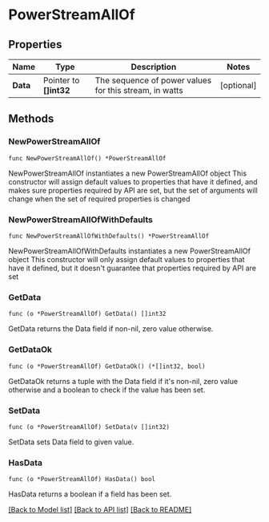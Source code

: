 # PowerStreamAllOf

## Properties

Name | Type | Description | Notes
------------ | ------------- | ------------- | -------------
**Data** | Pointer to **[]int32** | The sequence of power values for this stream, in watts | [optional] 

## Methods

### NewPowerStreamAllOf

`func NewPowerStreamAllOf() *PowerStreamAllOf`

NewPowerStreamAllOf instantiates a new PowerStreamAllOf object
This constructor will assign default values to properties that have it defined,
and makes sure properties required by API are set, but the set of arguments
will change when the set of required properties is changed

### NewPowerStreamAllOfWithDefaults

`func NewPowerStreamAllOfWithDefaults() *PowerStreamAllOf`

NewPowerStreamAllOfWithDefaults instantiates a new PowerStreamAllOf object
This constructor will only assign default values to properties that have it defined,
but it doesn't guarantee that properties required by API are set

### GetData

`func (o *PowerStreamAllOf) GetData() []int32`

GetData returns the Data field if non-nil, zero value otherwise.

### GetDataOk

`func (o *PowerStreamAllOf) GetDataOk() (*[]int32, bool)`

GetDataOk returns a tuple with the Data field if it's non-nil, zero value otherwise
and a boolean to check if the value has been set.

### SetData

`func (o *PowerStreamAllOf) SetData(v []int32)`

SetData sets Data field to given value.

### HasData

`func (o *PowerStreamAllOf) HasData() bool`

HasData returns a boolean if a field has been set.


[[Back to Model list]](../README.md#documentation-for-models) [[Back to API list]](../README.md#documentation-for-api-endpoints) [[Back to README]](../README.md)


